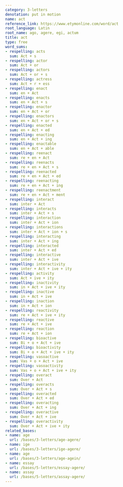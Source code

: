 ```yaml
---
category: 3-letters
denotation: put in motion
name: act
reference_link: https://www.etymonline.com/word/act
root_language: Latin
root_name: ago, agere, egi, actum
title: act
type: free
word_sums:
- respelling: acts
  sum: Act + s
- respelling: actor
  sum: Act + or
- respelling: actors
  sum: Act + or + s
- respelling: actress
  sum: Act + r + ess
- respelling: enact
  sum: en + Act
- respelling: enacts
  sum: en + Act + s
- respelling: enactor
  sum: en + Act + or
- respelling: enactors
  sum: en + Act + or + s
- respelling: enacted
  sum: en + Act + ed
- respelling: enacting
  sum: en + Act + ing
- respelling: enactable
  sum: en + Act + able
- respelling: reenact
  sum: re + en + Act
- respelling: reenacts
  sum: re + en + Act + s
- respelling: reenacted
  sum: re + en + Act + ed
- respelling: reenacting
  sum: re + en + Act + ing
- respelling: reenactment
  sum: re + en + Act + ment
- respelling: interact
  sum: inter + Act
- respelling: interacts
  sum: inter + Act + s
- respelling: interaction
  sum: inter + Act + ion
- respelling: interactions
  sum: inter + Act + ion + s
- respelling: interacting
  sum: inter + Act + ing
- respelling: interacted
  sum: inter + Act + ed
- respelling: interactive
  sum: inter + Act + ive
- respelling: interactivity
  sum: inter + Act + ive + ity
- respelling: activity
  sum: Act + ive + ity
- respelling: inactivity
  sum: in + Act + ive + ity
- respelling: inactive
  sum: in + Act + ive
- respelling: inaction
  sum: in + Act + ion
- respelling: reactivity
  sum: re + Act + ive + ity
- respelling: reactive
  sum: re + Act + ive
- respelling: reaction
  sum: re + Act + ion
- respelling: bioactive
  sum: Bi + o + Act + ive
- respelling: bioactivity
  sum: Bi + o + Act + ive + ity
- respelling: vasoactive
  sum: Vas + o + Act + ive
- respelling: vasoactivity
  sum: Vas + o + Act + ive + ity
- respelling: overact
  sum: Over + Act
- respelling: overacts
  sum: Over + Act + s
- respelling: overacted
  sum: Over + Act + ed
- respelling: overacting
  sum: Over + Act + ing
- respelling: overactive
  sum: Over + Act + ive
- respelling: overactivity
  sum: Over + Act + ive + ity
related_bases:
- name: age
  url: /bases/3-letters/age-agere/
- name: ige
  url: /bases/3-letters/ige-agere/
- name: age
  url: /bases/3-letters/age-agein/
- name: essay
  url: /bases/5-letters/essay-agere/
- name: assay
  url: /bases/5-letters/assay-agere/
---
```

